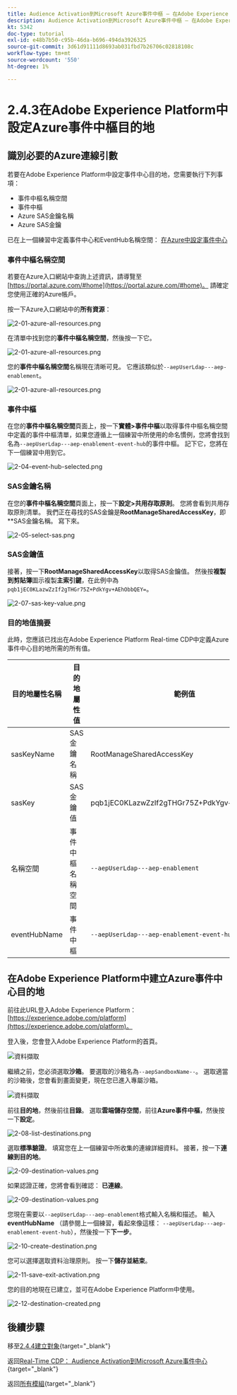 ```yaml
---
title: Audience Activation到Microsoft Azure事件中樞 — 在Adobe Experience Platform中設定事件中樞RTCDP目的地
description: Audience Activation到Microsoft Azure事件中樞 — 在Adobe Experience Platform中設定事件中樞RTCDP目的地
kt: 5342
doc-type: tutorial
exl-id: e48b7b50-c95b-46da-b696-494da3926325
source-git-commit: 3d61d91111d8693ab031fbd7b26706c02818108c
workflow-type: tm+mt
source-wordcount: '550'
ht-degree: 1%

---
```


# 2.4.3在Adobe Experience Platform中設定Azure事件中樞目的地

## 識別必要的Azure連線引數

若要在Adobe Experience Platform中設定事件中心目的地，您需要執行下列事項：

- 事件中樞名稱空間
- 事件中樞
- Azure SAS金鑰名稱
- Azure SAS金鑰

已在上一個練習中定義事件中心和EventHub名稱空間： [在Azure中設定事件中心](./ex2.md)

### 事件中樞名稱空間

若要在Azure入口網站中查詢上述資訊，請導覽至[https://portal.azure.com/#home](https://portal.azure.com/#home)。 請確定您使用正確的Azure帳戶。

按一下Azure入口網站中的&#x200B;**所有資源**：

![2-01-azure-all-resources.png](./images/201azureallresources.png)

在清單中找到您的&#x200B;**事件中樞名稱空間**，然後按一下它。

![2-01-azure-all-resources.png](./images/201azureallresources1.png)

您的&#x200B;**事件中樞名稱空間**&#x200B;名稱現在清晰可見。 它應該類似於`--aepUserLdap---aep-enablement`。

![2-01-azure-all-resources.png](./images/201azureallresources2.png)

### 事件中樞

在您的&#x200B;**事件中樞名稱空間**&#x200B;頁面上，按一下&#x200B;**實體>事件中樞**&#x200B;以取得事件中樞名稱空間中定義的事件中樞清單，如果您遵循上一個練習中所使用的命名慣例，您將會找到名為`--aepUserLdap---aep-enablement-event-hub`的事件中樞。 記下它，您將在下一個練習中用到它。

![2-04-event-hub-selected.png](./images/204eventhubselected.png)

### SAS金鑰名稱

在您的&#x200B;**事件中樞名稱空間**&#x200B;頁面上，按一下&#x200B;**設定>共用存取原則**。 您將會看到共用存取原則清單。 我們正在尋找的SAS金鑰是&#x200B;**RootManageSharedAccessKey**，即**SAS金鑰名稱。 寫下來。

![2-05-select-sas.png](./images/205selectsas.png)

### SAS金鑰值

接著，按一下&#x200B;**RootManageSharedAccessKey**&#x200B;以取得SAS金鑰值。 然後按&#x200B;**複製到剪貼簿**&#x200B;圖示複製&#x200B;**主索引鍵**，在此例中為`pqb1jEC0KLazwZzIf2gTHGr75Z+PdkYgv+AEhObbQEY=`。

![2-07-sas-key-value.png](./images/207saskeyvalue.png)

### 目的地值摘要

此時，您應該已找出在Adobe Experience Platform Real-time CDP中定義Azure事件中心目的地所需的所有值。

| 目的地屬性名稱 | 目的地屬性值 | 範例值 |
|---|---|---|
| sasKeyName | SAS金鑰名稱 | RootManageSharedAccessKey |
| sasKey | SAS金鑰值 | pqb1jEC0KLazwZzIf2gTHGr75Z+PdkYgv+AEhObbQEY= |
| 名稱空間 | 事件中樞名稱空間 | `--aepUserLdap---aep-enablement` |
| eventHubName | 事件中樞 | `--aepUserLdap---aep-enablement-event-hub` |

## 在Adobe Experience Platform中建立Azure事件中心目的地

前往此URL登入Adobe Experience Platform： [https://experience.adobe.com/platform](https://experience.adobe.com/platform)。

登入後，您會登入Adobe Experience Platform的首頁。

![資料擷取](./../../../../modules/delivery-activation/datacollection/dc1.2/images/home.png)

繼續之前，您必須選取&#x200B;**沙箱**。 要選取的沙箱名為``--aepSandboxName--``。 選取適當的沙箱後，您會看到畫面變更，現在您已進入專屬沙箱。

![資料擷取](./../../../../modules/delivery-activation/datacollection/dc1.2/images/sb1.png)

前往&#x200B;**目的地**，然後前往&#x200B;**目錄**。 選取&#x200B;**雲端儲存空間**，前往&#x200B;**Azure事件中樞**，然後按一下&#x200B;**設定**。

![2-08-list-destinations.png](./images/208listdestinations.png)

選取&#x200B;**標準驗證**。 填寫您在上一個練習中所收集的連線詳細資料。 接著，按一下&#x200B;**連線到目的地**。

![2-09-destination-values.png](./images/209destinationvalues.png)

如果認證正確，您將會看到確認： **已連線**。

![2-09-destination-values.png](./images/209destinationvaluesa.png)

您現在需要以`--aepUserLdap---aep-enablement`格式輸入名稱和描述。 輸入&#x200B;**eventHubName** （請參閱上一個練習，看起來像這樣： `--aepUserLdap---aep-enablement-event-hub`），然後按一下&#x200B;**下一步**。

![2-10-create-destination.png](./images/210createdestination.png)

您可以選擇選取資料治理原則。 按一下&#x200B;**儲存並結束**。

![2-11-save-exit-activation.png](./images/211saveexitactivation.png)

您的目的地現在已建立，並可在Adobe Experience Platform中使用。

![2-12-destination-created.png](./images/212destinationcreated.png)

## 後續步驟

移至[2.4.4建立對象](./ex4.md){target="_blank"}

返回[Real-Time CDP： Audience Activation到Microsoft Azure事件中心](./segment-activation-microsoft-azure-eventhub.md){target="_blank"}

返回[所有模組](./../../../../overview.md){target="_blank"}
